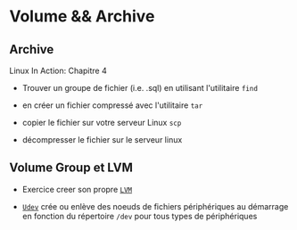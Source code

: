 # Volume && Archive

## Archive


Linux In Action: Chapitre 4

* Trouver un groupe de fichier (i.e. .sql) en utilisant l'utilitaire `find`

* en créer un fichier compressé avec l'utilitaire `tar` 

* copier le fichier sur votre serveur Linux `scp`

* décompresser le fichier sur le serveur linux

## Volume Group et LVM

* Exercice creer son propre [`LVM`](lvm.md)

* [`Udev`](udev.cmd) crée ou enlève des noeuds de fichiers périphériques au démarrage en fonction du répertoire `/dev` pour tous types de périphériques
